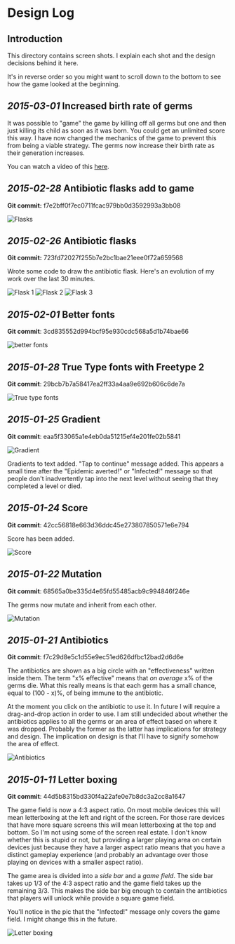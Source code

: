 # Design Log

## Introduction

This directory contains screen shots. I explain each shot and the design decisions behind it here.

It's in reverse order so you might want to scroll down to the bottom to see how the game looked
at the beginning.

## *2015-03-01* Increased birth rate of germs

It was possible to "game" the game by killing off all germs but one and then just killing its
child as soon as it was born. You could get an unlimited score this way. I have now changed
the mechanics of the game to prevent this from being a viable strategy. The germs now increase
their birth rate as their generation increases.

You can watch a video of this [here](https://www.youtube.com/watch?v=x8anPTr0C88).


## *2015-02-28* Antibiotic flasks add to game

**Git commit:** f7e2bff0f7ec0711fcac979bb0d3592993a3bb08

![Flasks](2015-02-28-flasks-added.png)

## *2015-02-26* Antibiotic flasks

**Git commit:** 723fd72027f255b7e2bc1bae21eee0f72a659568

Wrote some code to draw the antibiotic flask. Here's an evolution of my work over the last 30 minutes.

![Flask 1](flask-0.png)
![Flask 2](flask-1.png)
![Flask 3](flask-2.png)

## *2015-02-01* Better fonts

**Git commit**: 3cd835552d994bcf95e930cdc568a5d1b74bae66

![better fonts](2015-02-01-better-fonts.png)

## *2015-01-28* True Type fonts with Freetype 2

**Git commit**: 29bcb7b7a58417ea2ff33a4aa9e692b606c6de7a

![True type fonts](2015-01-28-freetype.png)

## *2015-01-25* Gradient

**Git commit**: eaa5f33065a1e4eb0da51215ef4e201fe02b5841

![Gradient](2015-01-25-gradients.png)

Gradients to text added. "Tap to continue" message added. This appears a small time after
the "Epidemic averted!" or "Infected!" message so that people don't inadvertently tap into the
next level without seeing that they completed a level or died.

## *2015-01-24* Score

**Git commit**: 42cc56818e663d36ddc45e273807850571e6e794

Score has been added.

![Score](2015-01-24-score.png)

## *2015-01-22* Mutation

**Git commit**: 68565a0be335d4e65fd55485acb9c994846f246e

The germs now mutate and inherit from each other.

![Mutation](2015-01-22-mutation.png)

## *2015-01-21* Antibiotics

**Git commit**: f7c29d8e5c1d55e9ec51ed626dfbc12bad2d6d6e

The antibiotics are shown as a big circle with an "effectiveness" written inside them.
The term "x% effective" means that *on average* x% of the germs die. What this really means
is that each germ has a small chance, equal to (100 - x)%, of being immune to the antibiotic.

At the moment you click on the antibiotic to use it. In future I will require a drag-and-drop
action in order to use. I am still undecided about whether the antibiotics applies to all the germs
or an area of effect based on where it was dropped. Probably the former as the latter has
implications for strategy and design. The implication on design is that I'll have to signify
somehow the area of effect.

![Antibiotics](2015-01-21-antibiotics.png)

## *2015-01-11* Letter boxing

**Git commit**: 44d5b8315bd330f4a22afe0e7b8dc3a2cc8a1647

The game field is now a 4:3 aspect ratio. On most mobile devices this will mean letterboxing
at the left and right of the screen. For those rare devices that have more square screens this will
mean letterboxing at the top and bottom. So I'm not using some of the screen real estate. I don't
know whether this is stupid or not, but providing a larger playing area on certain devices
just because they have a larger aspect ratio means that you have a distinct gameplay experience
(and probably an advantage over those playing on devices with a smaller aspect ratio).

The game area is divided into a *side bar* and a *game field*. The side bar takes up 1/3 of the 4:3
aspect ratio and the game field takes up the remaining 3/3. This makes the side bar big enough
to contain the antibiotics that players will unlock while provide a square game field.

You'll notice in the pic that the "Infected!" message only covers the game field. I might
change this in the future.

![Letter boxing](2015-01-11-letter-boxing.png)